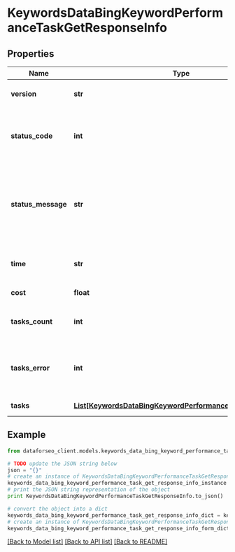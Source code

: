# KeywordsDataBingKeywordPerformanceTaskGetResponseInfo


## Properties

Name | Type | Description | Notes
------------ | ------------- | ------------- | -------------
**version** | **str** | the current version of the API | [optional] 
**status_code** | **int** | general status code you can find the full list of the response codes here | [optional] 
**status_message** | **str** | general informational message you can find the full list of general informational messages here | [optional] 
**time** | **str** | total execution time, seconds | [optional] 
**cost** | **float** | total tasks cost, USD | [optional] 
**tasks_count** | **int** | the number of tasks in the tasks array | [optional] 
**tasks_error** | **int** | the number of tasks in the tasks array returned with an error | [optional] 
**tasks** | [**List[KeywordsDataBingKeywordPerformanceTaskGetTaskInfo]**](KeywordsDataBingKeywordPerformanceTaskGetTaskInfo.md) | array of tasks | [optional] 

## Example

```python
from dataforseo_client.models.keywords_data_bing_keyword_performance_task_get_response_info import KeywordsDataBingKeywordPerformanceTaskGetResponseInfo

# TODO update the JSON string below
json = "{}"
# create an instance of KeywordsDataBingKeywordPerformanceTaskGetResponseInfo from a JSON string
keywords_data_bing_keyword_performance_task_get_response_info_instance = KeywordsDataBingKeywordPerformanceTaskGetResponseInfo.from_json(json)
# print the JSON string representation of the object
print KeywordsDataBingKeywordPerformanceTaskGetResponseInfo.to_json()

# convert the object into a dict
keywords_data_bing_keyword_performance_task_get_response_info_dict = keywords_data_bing_keyword_performance_task_get_response_info_instance.to_dict()
# create an instance of KeywordsDataBingKeywordPerformanceTaskGetResponseInfo from a dict
keywords_data_bing_keyword_performance_task_get_response_info_form_dict = keywords_data_bing_keyword_performance_task_get_response_info.from_dict(keywords_data_bing_keyword_performance_task_get_response_info_dict)
```
[[Back to Model list]](../README.md#documentation-for-models) [[Back to API list]](../README.md#documentation-for-api-endpoints) [[Back to README]](../README.md)


